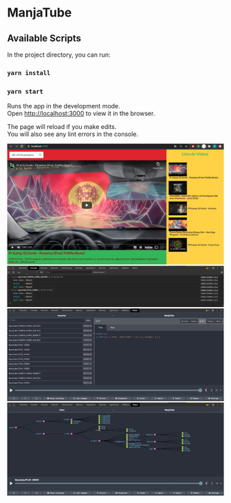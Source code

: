 # ManjaTube

## Available Scripts

In the project directory, you can run:

### `yarn install`

### `yarn start`

Runs the app in the development mode.<br />
Open [http://localhost:3000](http://localhost:3000) to view it in the browser.

The page will reload if you make edits.<br />
You will also see any lint errors in the console.

![Interface](screenshots/1.jpg)
![Redux Logger](screenshots/2.jpg)
![Redux Dev Tools](screenshots/3.jpg)
![Redux Dev Tools Chart](screenshots/4.jpg)